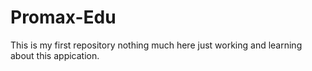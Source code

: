 # Promax-Edu
This is my first repository nothing much here just working and learning about this appication.
